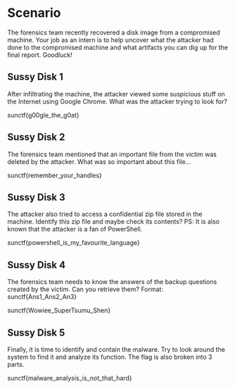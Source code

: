 # Scenario
The forensics team recently recovered a disk image from a compromised machine. Your job as an intern is to help uncover what the attacker had done to the compromised machine and what artifacts you can dig up for the final report. Goodluck!

## Sussy Disk 1
After infiltrating the machine, the attacker viewed some suspicious stuff on the Internet using Google Chrome. What was the attacker trying to look for?

sunctf{g00gle_the_g0at}

## Sussy Disk 2
The forensics team mentioned that an important file from the victim was deleted by the attacker. What was so important about this file...

sunctf{remember_your_handles}

## Sussy Disk 3
The attacker also tried to access a confidential zip file stored in the machine. Identify this zip file and maybe check its contents? PS: It is also known that the attacker is a fan of PowerShell.

sunctf{powershell_is_my_favourite_language}

## Sussy Disk 4
The forensics team needs to know the answers of the backup questions created by the victim. Can you retrieve them? Format: sunctf{Ans1_Ans2_An3}

sunctf{Wowiee_SuperTsumu_Shen}

## Sussy Disk 5
Finally, it is time to identify and contain the malware. Try to look around the system to find it and analyze its function. The flag is also broken into 3 parts.

sunctf{malware_analysis_is_not_that_hard}
